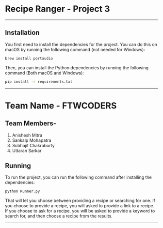 # Recipe Ranger - Project 3

---

## Installation

You first need to install the dependencies for the project. You can do this on macOS by running the following command (not needed for Windows):

```bash
brew install portaudio
```

Then, you can install the Python dependencies by running the following command (Both macOS and Windows):

```bash
pip install -r requirements.txt
```

---

# Team Name - FTWCODERS
## Team Members-
1. Anishesh Mitra
2. Sankalp Mohapatra
3. Subhajit Chakraborty
4. Uttaran Sarkar
## Running

To run the project, you can run the following command after installing the dependencies:

```bash
python Runner.py
```

That will let you choose between providing a recipe or searching for one. If you choose to provide a recipe, you will asked to provide a link to a recipe. If you choose to ask for a recipe, you will be asked to provide a keyword to search for, and then choose a recipe from the results.

---
